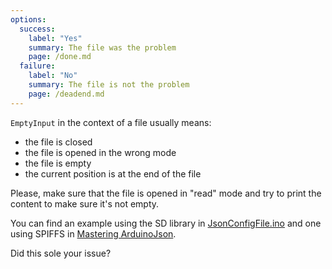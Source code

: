 ```yaml
---
options:
  success:
    label: "Yes"
    summary: The file was the problem
    page: /done.md
  failure:
    label: "No"
    summary: The file is not the problem
    page: /deadend.md
---
```


`EmptyInput` in the context of a file usually means:

* the file is closed
* the file is opened in the wrong mode
* the file is empty
* the current position is at the end of the file

Please, make sure that the file is opened in "read" mode and try to print the content to make sure it's not empty.

You can find an example using the SD library in [JsonConfigFile.ino](/v6/example/config/) and one using SPIFFS in [Mastering ArduinoJson](/book/).

Did this sole your issue?
